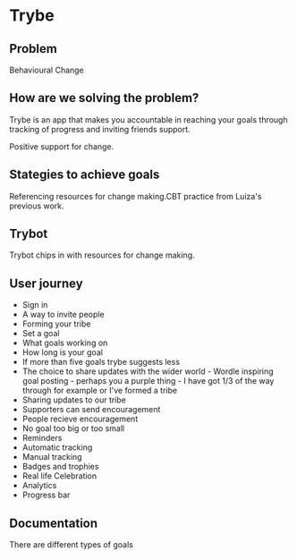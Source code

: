 # Trybe

## Problem

Behavioural Change

## How are we solving the problem?

Trybe is an app that makes you accountable in reaching your goals through tracking of progress and inviting friends support.

Positive support for change.

## Stategies to achieve goals

Referencing resources for change making.CBT practice from Luiza's previous work. 

## Trybot

Trybot chips in with resources for change making.

## User journey

* Sign in 
* A way to invite people
* Forming your tribe
* Set a goal
* What goals working on
* How long is your goal
* If more than five goals trybe suggests less
* The choice to share updates with the wider world - Wordle inspiring goal posting - perhaps you a purple thing - I have got 1/3 of the way through for example or I've formed a tribe
* Sharing updates to our tribe
* Supporters can send encouragement
* People recieve encouragement
* No goal too big or too small
* Reminders
* Automatic tracking
* Manual tracking
* Badges and trophies
* Real life Celebration 
* Analytics 
* Progress bar


## Documentation

There are different types of goals